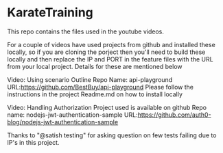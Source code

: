 # KarateTraining

This repo contains the files used in the youtube videos.

For a couple of videos have used projects from github and installed these locally, so if you are cloning the porject then you'll need to build these locally and then replace the IP and PORT in the feature files with the URL from your local project. Details for these are mentioned below

Video: Using scenario Outline
Repo Name: api-playground
URL:https://github.com/BestBuy/api-playground
Please follow the instructions in the project Readme.md on how to install locally

Video: Handling Authorization
Project used is available on github 
Repo name: nodejs-jwt-authentication-sample 
URL:https://github.com/auth0-blog/nodejs-jwt-authentication-sample


Thanks to "@satish testing" for asking question on few tests failing due to IP's in this project.
